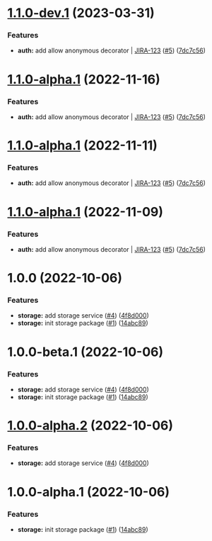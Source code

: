 # [1.1.0-dev.1](https://github.com/tsangste/nx-package-test/compare/storage-1.0.0...storage-1.1.0-dev.1) (2023-03-31)


### Features

* **auth:** add allow anonymous decorator | [JIRA-123](https://test.atlassian.net/browse/JIRA-123) ([#5](https://github.com/tsangste/nx-package-test/issues/5)) ([7dc7c56](https://github.com/tsangste/nx-package-test/commit/7dc7c56c6119e4162db1987547d29a9afb15e38c))

# [1.1.0-alpha.1](https://github.com/tsangste/nx-package-test/compare/storage-1.0.0...storage-1.1.0-alpha.1) (2022-11-16)


### Features

* **auth:** add allow anonymous decorator | [JIRA-123](https://test.atlassian.net/browse/JIRA-123) ([#5](https://github.com/tsangste/nx-package-test/issues/5)) ([7dc7c56](https://github.com/tsangste/nx-package-test/commit/7dc7c56c6119e4162db1987547d29a9afb15e38c))

# [1.1.0-alpha.1](https://github.com/tsangste/nx-package-test/compare/storage-1.0.0...storage-1.1.0-alpha.1) (2022-11-11)


### Features

* **auth:** add allow anonymous decorator | [JIRA-123](https://test.atlassian.net/browse/JIRA-123) ([#5](https://github.com/tsangste/nx-package-test/issues/5)) ([7dc7c56](https://github.com/tsangste/nx-package-test/commit/7dc7c56c6119e4162db1987547d29a9afb15e38c))

# [1.1.0-alpha.1](https://github.com/tsangste/nx-package-test/compare/storage-1.0.0...storage-1.1.0-alpha.1) (2022-11-09)


### Features

* **auth:** add allow anonymous decorator | [JIRA-123](https://test.atlassian.net/browse/JIRA-123) ([#5](https://github.com/tsangste/nx-package-test/issues/5)) ([7dc7c56](https://github.com/tsangste/nx-package-test/commit/7dc7c56c6119e4162db1987547d29a9afb15e38c))

# 1.0.0 (2022-10-06)


### Features

* **storage:** add storage service ([#4](https://github.com/tsangste/nx-package-test/issues/4)) ([4f8d000](https://github.com/tsangste/nx-package-test/commit/4f8d000ffe8a15972b5ca920679d6e5247b258a6))
* **storage:** init storage package ([#1](https://github.com/tsangste/nx-package-test/issues/1)) ([14abc89](https://github.com/tsangste/nx-package-test/commit/14abc895a7d8cf47cab99a04778923765805995a))

# 1.0.0-beta.1 (2022-10-06)


### Features

* **storage:** add storage service ([#4](https://github.com/tsangste/nx-package-test/issues/4)) ([4f8d000](https://github.com/tsangste/nx-package-test/commit/4f8d000ffe8a15972b5ca920679d6e5247b258a6))
* **storage:** init storage package ([#1](https://github.com/tsangste/nx-package-test/issues/1)) ([14abc89](https://github.com/tsangste/nx-package-test/commit/14abc895a7d8cf47cab99a04778923765805995a))

# [1.0.0-alpha.2](https://github.com/tsangste/nx-package-test/compare/storage-1.0.0-alpha.1...storage-1.0.0-alpha.2) (2022-10-06)

### Features

- **storage:** add storage service ([#4](https://github.com/tsangste/nx-package-test/issues/4)) ([4f8d000](https://github.com/tsangste/nx-package-test/commit/4f8d000ffe8a15972b5ca920679d6e5247b258a6))

# 1.0.0-alpha.1 (2022-10-06)

### Features

- **storage:** init storage package ([#1](https://github.com/tsangste/nx-package-test/issues/1)) ([14abc89](https://github.com/tsangste/nx-package-test/commit/14abc895a7d8cf47cab99a04778923765805995a))
